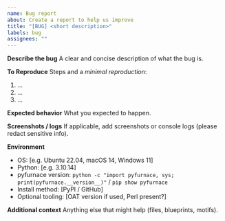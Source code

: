 ```yaml
---
name: Bug report
about: Create a report to help us improve
title: "[BUG] <short description>"
labels: bug
assignees: ""
---
```


**Describe the bug**
A clear and concise description of what the bug is.

**To Reproduce**
Steps and a *minimal reproduction*:
1. …
2. …
3. …

**Expected behavior**
What you expected to happen.

**Screenshots / logs**
If applicable, add screenshots or console logs (please redact sensitive info).

**Environment**
- OS: [e.g. Ubuntu 22.04, macOS 14, Windows 11]
- Python: [e.g. 3.10.14]
- pyfurnace version: `python -c "import pyfurnace, sys; print(pyfurnace.__version__)"` / `pip show pyfurnace`
- Install method: [PyPI / GitHub]
- Optional tooling: [OAT version if used, Perl present?]

**Additional context**
Anything else that might help (files, blueprints, motifs).
